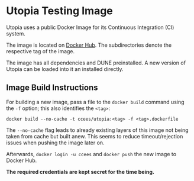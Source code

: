 # Utopia Testing Image

Utopia uses a public Docker Image for its Continuous Integration (CI) system.

The image is located on [Docker Hub](https://hub.docker.com/r/ccees/utopia/).
The subdirectories denote the respective tag of the image.

The image has all dependencies and DUNE preinstalled.
A new version of Utopia can be loaded into it an installed directly.

## Image Build Instructions
For building a new image, pass a file to the `docker build` command using the `-f` option; this also identifies the `<tag>`:

    docker build --no-cache -t ccees/utopia:<tag> -f <tag>.dockerfile

The `--no-cache` flag leads to already existing layers of this image not being taken from cache but built anew. This seems to reduce timeout/rejection issues when pushing the image later on.

Afterwards, `docker login -u ccees` and `docker push` the new image to Docker Hub.

__The required credentials are kept secret for the time being.__
